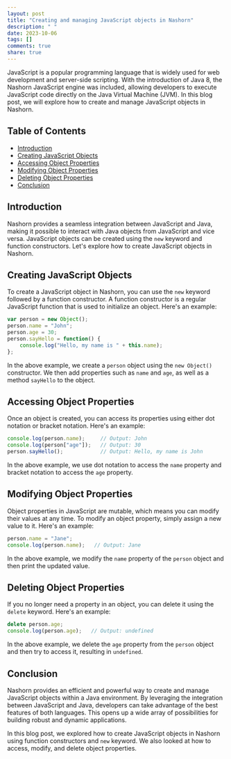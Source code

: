 ```yaml
---
layout: post
title: "Creating and managing JavaScript objects in Nashorn"
description: " "
date: 2023-10-06
tags: []
comments: true
share: true
---
```


JavaScript is a popular programming language that is widely used for web development and server-side scripting. With the introduction of Java 8, the Nashorn JavaScript engine was included, allowing developers to execute JavaScript code directly on the Java Virtual Machine (JVM). In this blog post, we will explore how to create and manage JavaScript objects in Nashorn.

## Table of Contents
- [Introduction](#introduction)
- [Creating JavaScript Objects](#creating-javascript-objects)
- [Accessing Object Properties](#accessing-object-properties)
- [Modifying Object Properties](#modifying-object-properties)
- [Deleting Object Properties](#deleting-object-properties)
- [Conclusion](#conclusion)

## Introduction

Nashorn provides a seamless integration between JavaScript and Java, making it possible to interact with Java objects from JavaScript and vice versa. JavaScript objects can be created using the `new` keyword and function constructors. Let's explore how to create JavaScript objects in Nashorn.

## Creating JavaScript Objects

To create a JavaScript object in Nashorn, you can use the `new` keyword followed by a function constructor. A function constructor is a regular JavaScript function that is used to initialize an object. Here's an example:

```javascript
var person = new Object();
person.name = "John";
person.age = 30;
person.sayHello = function() {
    console.log("Hello, my name is " + this.name);
};
```

In the above example, we create a `person` object using the `new Object()` constructor. We then add properties such as `name` and `age`, as well as a method `sayHello` to the object.

## Accessing Object Properties

Once an object is created, you can access its properties using either dot notation or bracket notation. Here's an example:

```javascript
console.log(person.name);     // Output: John
console.log(person["age"]);   // Output: 30
person.sayHello();            // Output: Hello, my name is John
```

In the above example, we use dot notation to access the `name` property and bracket notation to access the `age` property.

## Modifying Object Properties

Object properties in JavaScript are mutable, which means you can modify their values at any time. To modify an object property, simply assign a new value to it. Here's an example:

```javascript
person.name = "Jane";
console.log(person.name);   // Output: Jane
```

In the above example, we modify the `name` property of the `person` object and then print the updated value.

## Deleting Object Properties

If you no longer need a property in an object, you can delete it using the `delete` keyword. Here's an example:

```javascript
delete person.age;
console.log(person.age);   // Output: undefined
```

In the above example, we delete the `age` property from the `person` object and then try to access it, resulting in `undefined`.

## Conclusion

Nashorn provides an efficient and powerful way to create and manage JavaScript objects within a Java environment. By leveraging the integration between JavaScript and Java, developers can take advantage of the best features of both languages. This opens up a wide array of possibilities for building robust and dynamic applications.

In this blog post, we explored how to create JavaScript objects in Nashorn using function constructors and `new` keyword. We also looked at how to access, modify, and delete object properties.